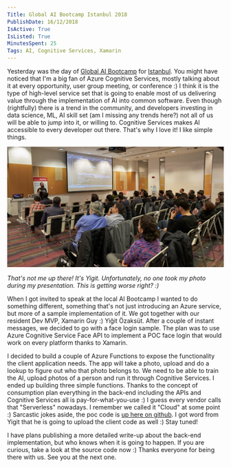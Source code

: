 ```yaml
---
Title: Global AI Bootcamp Istanbul 2018
PublishDate: 16/12/2018
IsActive: True
IsListed: True
MinutesSpent: 25
Tags: AI, Cognitive Services, Xamarin
---
```


Yesterday was the day of [Global AI Bootcamp](https://www.globalaibootcamp.com/) for [Istanbul](https://www.globalaibootcamp.istanbul/).  You might have noticed that I'm a big fan of Azure Cognitive Services, mostly talking about it at every opportunity, user group meeting, or conference :) I think it is the type of high-level service set that is going to enable most of us delivering value through the implementation of AI into common software. Even though (rightfully) there is a trend in the community, and developers investing in data science, ML, AI skill set (am I missing any trends here?) not all of us will be able to jump into it, or willing to. Cognitive Services makes AI accessible to every developer out there. That's why I love it! I like simple things.  

![Global AI Bootcamp Istanbul](media/Global-AI-Bootcamp-Istanbul-2018/20181215_121443.jpg)

*That's not me up there! It's Yigit. Unfortunately, no one took my photo during my presentation. This is getting worse right? :)*

When I got invited to speak at the local AI Bootcamp I wanted to do something different, something that's not just introducing an Azure service, but more of a sample implementation of it. We got together with our resident Dev MVP, Xamarin Guy :) Yiğit Özaksüt. After a couple of instant messages, we decided to go with a face login sample. The plan was to use Azure Cognitive Service Face API to implement a POC face login that would work on every platform thanks to Xamarin. 

I decided to build a couple of Azure Functions to expose the functionality the client application needs. The app will take a photo, upload and do a lookup to figure out who that photo belongs to. We need to be able to train the AI, upload photos of a person and run it through Cognitive Services. I ended up building three simple functions. Thanks to the concept of consumption plan everything in the back-end including the APIs and Cognitive Services all is pay-for-what-you-use :) I guess every vendor calls that "Serverless" nowadays. I remember we called it "Cloud" at some point :) Sarcastic jokes aside, the poc code is [up here on github](https://github.com/Teknolot/ai-bootcamp-2018-demo). I got word from Yigit that he is going to upload the client code as well :) Stay tuned!

I have plans publishing a more detailed write-up about the back-end implementation, but who knows when it is going to happen. If you are curious, take a look at the source code now :) Thanks everyone for being there with us. See you at the next one. 


